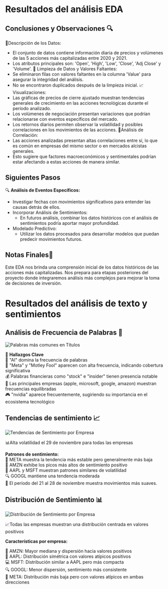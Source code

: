 # Resultados del análisis EDA

## Conclusiones y Observaciones 🔍
📝Descripción de los Datos:
  * El conjunto de datos contiene información diaria de precios y volúmenes de las 5 acciones más capitalizadas entre 2020 y 2021.
  * Los atributos principales son: 'Open', 'High', 'Low', 'Close', 'Adj Close' y 'Volume'.
🧹 Limpieza de Datos y Valores Faltantes:
  * Se eliminaron filas con valores faltantes en la columna 'Value' para asegurar la integridad del análisis.
  * No se encontraron duplicados después de la limpieza inicial.
 📈Visualizaciones:
  * Las gráficas de precios de cierre ajustado muestran tendencias generales de crecimiento en las acciones tecnológicas durante el período analizado.
  * Los volúmenes de negociación presentan variaciones que podrían relacionarse con eventos específicos del mercado.
  * Los retornos diarios permiten observar la volatilidad y posibles correlaciones en los movimientos de las acciones.
 🔗Análisis de Correlación:
  * Las acciones analizadas presentan altas correlaciones entre sí, lo que es común en empresas del mismo sector o en mercados alcistas generales.
  * Esto sugiere que factores macroeconómicos y sentimentales podrían estar afectando a estas acciones de manera similar.

## Siguientes Pasos
🔍 **Análisis de Eventos Específicos:**
  * Investigar fechas con movimientos significativos para entender las causas detrás de ellos.
* Incorporar Análisis de Sentimientos:
  * En futuros análisis, combinar los datos históricos con el análisis de sentimientos podría aportar mayor profundidad.
* Modelado Predictivo:
  * Utilizar los datos procesados para desarrollar modelos que puedan predecir movimientos futuros.

## Notas Finales📝
Este EDA nos brinda una comprensión inicial de los datos históricos de las acciones más capitalizadas. Nos prepara para etapas posteriores del proyecto donde integraremos análisis más complejos para mejorar la toma de decisiones de inversión.


# Resultados del análisis de texto y sentimientos  

## Análisis de Frecuencia de Palabras 📝  
![Palabras más comunes en Títulos](https://github.com/user-attachments/assets/6ca0f704-31bb-47bf-9310-ae8427b2d69f)

🔑 **Hallazgos Clave**  
🤖 "AI" domina la frecuencia de palabras  
📱 "Meta" y "Motley Fool" aparecen con alta frecuencia, indicando cobertura significativa  
💰 Palabras financieras como "stock" e "insider" tienen presencia notable  
🏢 Las principales empresas (apple, microsoft, google, amazon) muestran frecuencias equilibradas  
🎮 "nvidia" aparece frecuentemente, sugiriendo su importancia en el ecosistema tecnológico  


## Tendencias de sentimiento 📈  
![Tendencias de Sentimiento por Empresa](https://github.com/user-attachments/assets/413b24ad-70f5-4850-a848-f52fa01b8c8c)

📊Alta volatilidad el 29 de noviembre para todas las empresas  

**Patrones de sentimiento:**  
📱 META muestra la tendencia más estable pero generalmente más baja  
🛒 AMZN exhibe los picos más altos de sentimiento positivo  
🍎 AAPL y MSFT muestran patrones similares de volatilidad  
🔍 GOOGL mantiene una tendencia moderada  
📅 El período del 21 al 28 de noviembre muestra movimientos más suaves.  


## Distribución de Sentimiento 📊   
![Distribución de Sentimiento por Empresa](https://github.com/user-attachments/assets/70857b9f-51a8-415d-b619-bedb26a51d65)


📈Todas las empresas muestran una distribución centrada en valores positivos  

**Características por empresa:**  

🛒 AMZN: Mayor mediana y dispersión hacia valores positivos  
🍎 AAPL: Distribución simétrica con valores atípicos positivos  
💻 MSFT: Distribución similar a AAPL pero más compacta  
🔍 GOOGL: Menor dispersión, sentimiento más consistente  
📱 META: Distribución más baja pero con valores atípicos en ambas direcciones  







